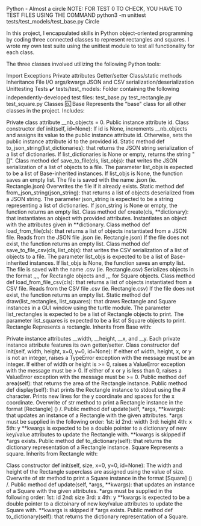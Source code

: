Python - Almost a circle NOTE: FOR TEST 0 TO CHECK, YOU HAVE TO TEST FILES USING THE COMMAND python3 -m unittest tests/test_models/test_base.py Circle

In this project, I encapsulated skills in Python object-oriented programming by coding three connected classes to represent rectangles and squares. I wrote my own test suite using the unittest module to test all functionality for each class.

The three classes involved utilizing the following Python tools:

Import Exceptions Private attributes Getter/setter Class/static methods Inheritance File I/O args/kwargs JSON and CSV serialization/deserialization Unittesting Tests ✔️ tests/test_models: Folder containing the following independently-developed test files: test_base.py test_rectangle.py test_square.py Classes 🆑 Base Represents the "base" class for all other classes in the project. Includes:

Private class attribute __nb_objects = 0. Public instance attribute id. Class constructor def init(self, id=None): If id is None, increments __nb_objects and assigns its value to the public instance attribute id. Otherwise, sets the public instance attribute id to the provided id. Static method def to_json_string(list_dictionaries): that returns the JSON string serialization of a list of dictionaries. If list_dictionaries is None or empty, returns the string "[]". Class method def save_to_file(cls, list_objs): that writes the JSON serialization of a list of objects to a file. The parameter list_objs is expected to be a list of Base-inherited instances. If list_objs is None, the function saves an empty list. The file is saved with the name .json (ie. Rectangle.json) Overwrites the file if it already exists. Static method def from_json_string(json_string): that returns a list of objects deserialized from a JSON string. The parameter json_string is expected to be a string representing a list of dictionaries. If json_string is None or empty, the function returns an empty list. Class method def create(cls, **dictionary): that instantiates an object with provided attributes. Instantiates an object with the attributes given in **dictionary. Class method def load_from_file(cls): that returns a list of objects instantiated from a JSON file. Reads from the JSON file .json (ie. Rectangle.json) If the file does not exist, the function returns an empty list. Class method def save_to_file_csv(cls, list_objs): that writes the CSV serialization of a list of objects to a file. The parameter list_objs is expected to be a list of Base-inherited instances. If list_objs is None, the function saves an empty list. The file is saved with the name .csv (ie. Rectangle.csv) Serializes objects in the format ,,,, for Rectangle objects and ,,, for Square objects. Class method def load_from_file_csv(cls): that returns a list of objects instantiated from a CSV file. Reads from the CSV file .csv (ie. Rectangle.csv) If the file does not exist, the function returns an empty list. Static method def draw(list_rectangles, list_squares): that draws Rectangle and Square instances in a GUI window using the turtle module. The parameter list_rectangles is expected to be a list of Rectangle objects to print. The parameter list_squares is expected to be a list of Square objects to print. Rectangle Represents a rectangle. Inherits from Base with:

Private instance attributes __width, __height, __x, and __y. Each private instance attribute features its own getter/setter. Class constructor def init(self, width, height, x=0, y=0, id=None): If either of width, height, x, or y is not an integer, raises a TypeError exception with the message must be an integer. If either of width or height is >= 0, raises a ValueError exception with the message must be > 0. If either of x or y is less than 0, raises a ValueError exception with the message must be >= 0. Public method def area(self): that returns the area of the Rectangle instance. Public method def display(self): that prints the Rectangle instance to stdout using the # character. Prints new lines for the y coordinate and spaces for the x coordinate. Overwrite of str method to print a Rectangle instance in the format [Rectangle] () /. Public method def update(self, *args, **kwargs): that updates an instance of a Rectangle with the given attributes. *args must be supplied in the following order: 1st: id 2nd: width 3rd: height 4th: x 5th: y **kwargs is expected to be a double pointer to a dictionary of new key/value attributes to update the Rectangle with. **kwargs is skipped if *args exists. Public method def to_dictionary(self): that returns the dictionary representation of a Rectangle instance. Square Represents a square. Inherits from Rectangle with:

Class constructor def init(self, size, x=0, y=0, id=None): The width and height of the Rectangle superclass are assigned using the value of size. Overwrite of str method to print a Square instance in the format [Square] () /. Public method def update(self, *args, **kwargs): that updates an instance of a Square with the given attributes. *args must be supplied in the following order: 1st: id 2nd: size 3rd: x 4th: y **kwargs is expected to be a double pointer to a dictoinary of new key/value attributes to update the Square with. **kwargs is skipped if *args exists. Public method def to_dictionary(self): that returns the dictionary representation of a Square.
